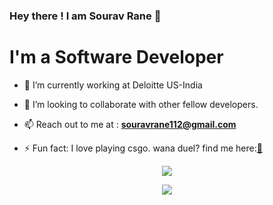 ### Hey there ! I am Sourav Rane 👋

<h1 align="left">I'm a Software Developer</h1>

- 🔭 I’m currently working at Deloitte US-India

- 👯 I’m looking to collaborate with other fellow developers.

- 📫 Reach out to me at : **souravrane112@gmail.com**

- ⚡ Fun fact: I love playing csgo. wana duel? find me here:[👊](https://steamcommunity.com/id/songokuisback/)

<p align="center">
<a href="https://www.linkedin.com/in/sourav-rane-57604a119/" target="blank"><img src="https://img.icons8.com/cute-clipart/30/000000/linkedin.png"/></a>
</p>

<p align="center">
<a href="https://steamcommunity.com/id/songokuisback/" target="blank"><img src="https://img.icons8.com/fluent/28/000000/steam.png"/></a>
</p>
